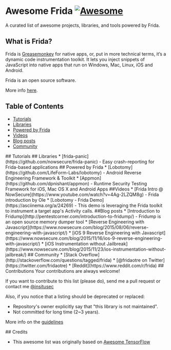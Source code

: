 # Awesome Frida [![Awesome](https://cdn.rawgit.com/sindresorhus/awesome/d7305f38d29fed78fa85652e3a63e154dd8e8829/media/badge.svg)](https://github.com/sindresorhus/awesome)

A curated list of awesome projects, libraries, and tools powered by Frida.

## What is Frida?

Frida is [Greasemonkey](https://en.wikipedia.org/wiki/Greasemonkey) for native apps, or, put in more technical terms, it’s a dynamic code instrumentation toolkit. It lets you inject snippets of JavaScript into native apps that run on Windows, Mac, Linux, iOS and Android.

Frida is an open source software.

More info [here](http://www.frida.re/).



## Table of Contents

<!-- MarkdownTOC depth=4 -->
- [Tutorials](#github-tutorials)
- [Libraries](#libraries)
- [Powered by Frida](#github-powered-by)
- [Videos](#video)
- [Blog posts](#blogs)
- [Community](#community)

<!-- /MarkdownTOC -->


<a name="github-tutorials" />
## Tutorials

<a name="libraries" />
## Libraries
* [frida-panic](https://github.com/nowsecure/frida-panic) - Easy crash-reporting for Frida-based applications

<a name="github-powered-by" />
## Powered by Frida
* [Lobotomy](https://github.com/LifeForm-Labs/lobotomy) - Android Reverse Engineering Framework & Toolkit
* [Appmon](https://github.com/dpnishant/appmon) - Runtime Security Testing Framework for iOS, Mac OS X and Android Apps

<a name="video" />
##Videos
* [Frida Intro @ NowSecure](https://www.youtube.com/watch?v=4Ag-2LZQM8g) - Frida introduction by Ole
* [Lobotomy - Frida Demo](https://asciinema.org/a/24269) - This demo is leveraging the Frida toolkit to instrument a target app's Activity calls.

<a name="blogs" />
##Blog posts
* [Introduction to Fridump](http://pentestcorner.com/introduction-to-fridump/) - Fridump is an open source memory dumper tool
* [Reverse Engineering with Javascript](https://www.nowsecure.com/blog/2015/08/06/reverse-engineering-with-javascript/)
* [iOS 9 Reverse Engineering with Javascript](https://www.nowsecure.com/blog/2015/11/16/ios-9-reverse-engineering-with-javascript/)
* [iOS Instrumentation without Jailbreak](https://www.nowsecure.com/blog/2015/11/23/ios-instrumentation-without-jailbreak/)


<a name="community" />
## Community
* [Stack Overflow](http://stackoverflow.com/questions/tagged/frida)
* [@fridaotre on Twitter](https://twitter.com/fridaotre)
* [Reddit](https://www.reddit.com/r/frida)



<a name="contributions" />
## Contributions
Your contributions are always welcome!

If you want to contribute to this list (please do), send me a pull request or contact me [@insitusec](https://twitter.com/insitusec)

Also, if you notice that a listing should be deprecated or replaced:

* Repository's owner explicitly say that "this library is not maintained".
* Not committed for long time (2~3 years).

More info on the [guidelines](https://github.com/dweinstein/awesome-frida/blob/master/CONTRIBUTING.md)


<a name="credits" />
## Credits

* This awesome list was originally based on [Awesome TensorFlow](https://github.com/jtoy/awesome-tensorflow)
